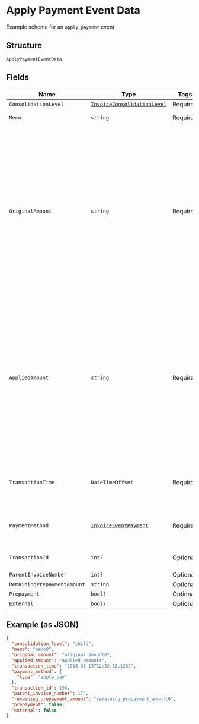 
# Apply Payment Event Data

Example schema for an `apply_payment` event

## Structure

`ApplyPaymentEventData`

## Fields

| Name | Type | Tags | Description |
|  --- | --- | --- | --- |
| `ConsolidationLevel` | [`InvoiceConsolidationLevel`](../../doc/models/invoice-consolidation-level.md) | Required | - |
| `Memo` | `string` | Required | The payment memo |
| `OriginalAmount` | `string` | Required | The full, original amount of the payment transaction as a string in full units. Incoming payments can be split amongst several invoices, which will result in a `applied_amount` less than the `original_amount`. Example: A $100.99 payment, of which $40.11 is applied to this invoice, will have an `original_amount` of `"100.99"`. |
| `AppliedAmount` | `string` | Required | The amount of the payment applied to this invoice. Incoming payments can be split amongst several invoices, which will result in a `applied_amount` less than the `original_amount`. Example: A $100.99 payment, of which $40.11 is applied to this invoice, will have an `applied_amount` of `"40.11"`. |
| `TransactionTime` | `DateTimeOffset` | Required | The time the payment was applied, in ISO 8601 format, i.e. "2019-06-07T17:20:06Z" |
| `PaymentMethod` | [`InvoiceEventPayment`](../../doc/models/containers/invoice-event-payment.md) | Required | A nested data structure detailing the method of payment |
| `TransactionId` | `int?` | Optional | The Chargify id of the original payment |
| `ParentInvoiceNumber` | `int?` | Optional | - |
| `RemainingPrepaymentAmount` | `string` | Optional | - |
| `Prepayment` | `bool?` | Optional | - |
| `External` | `bool?` | Optional | - |

## Example (as JSON)

```json
{
  "consolidation_level": "child",
  "memo": "memo8",
  "original_amount": "original_amount8",
  "applied_amount": "applied_amount4",
  "transaction_time": "2016-03-13T12:52:32.123Z",
  "payment_method": {
    "type": "apple_pay"
  },
  "transaction_id": 196,
  "parent_invoice_number": 174,
  "remaining_prepayment_amount": "remaining_prepayment_amount6",
  "prepayment": false,
  "external": false
}
```


